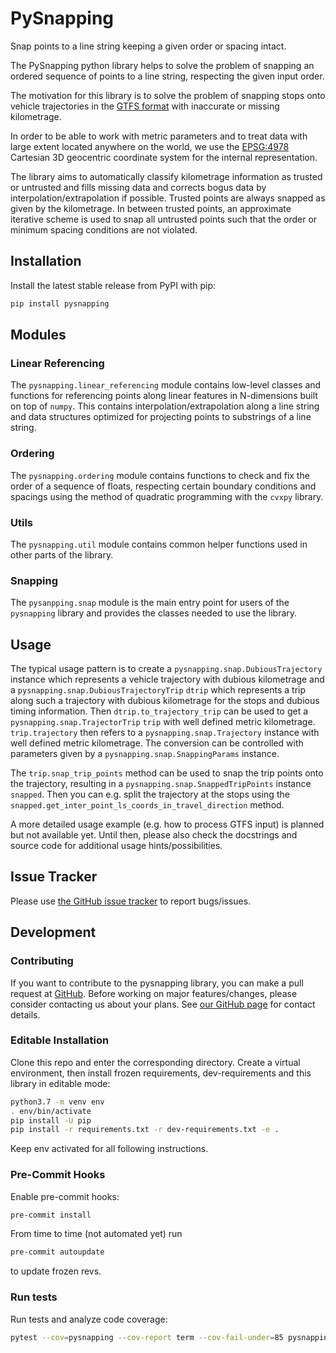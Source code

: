# PySnapping

Snap points to a line string keeping a given order or spacing intact.

The PySnapping python library helps to solve the problem of snapping an ordered sequence of points
to a line string, respecting the given input order.

The motivation for this library is to solve the problem of snapping stops onto vehicle trajectories
in the [GTFS format](https://gtfs.org/) with inaccurate or missing kilometrage.

In order to be able to work with metric parameters and to treat data with large extent located
anywhere on the world, we use the [EPSG:4978](https://epsg.io/4978) Cartesian 3D geocentric coordinate system
for the internal representation.

The library aims to automatically classify kilometrage information as trusted or untrusted and fills missing
data and corrects bogus data by interpolation/extrapolation if possible.
Trusted points are always snapped as given by the kilometrage.
In between trusted points, an approximate iterative scheme is used to snap all untrusted points such that
the order or minimum spacing conditions are not violated.

## Installation

Install the latest stable release from PyPI with pip:

```bash
pip install pysnapping
```

## Modules

### Linear Referencing

The `pysnapping.linear_referencing` module contains low-level classes and functions for referencing points along
linear features in N-dimensions built on top of `numpy`. This contains interpolation/extrapolation along a line string
and data structures optimized for projecting points to substrings of a line string.

### Ordering

The `pysnapping.ordering` module contains functions to check and fix the order of a sequence of floats,
respecting certain boundary conditions and spacings using the method of quadratic programming with the `cvxpy` library.

### Utils

The `pysnapping.util` module contains common helper functions used in other parts of the library.

### Snapping

The `pysanpping.snap` module is the main entry point for users of the `pysnapping` library and
provides the classes needed to use the library.

## Usage

The typical usage pattern is to create a `pysnapping.snap.DubiousTrajectory` instance which represents
a vehicle trajectory with dubious kilometrage and a `pysnapping.snap.DubiousTrajectoryTrip` `dtrip` which represents
a trip along such a trajectory with dubious kilometrage for the stops and dubious timing information.
Then `dtrip.to_trajectory_trip` can be used to get a `pysnapping.snap.TrajectorTrip` `trip` with well defined
metric kilometrage. `trip.trajectory` then refers to a `pysnapping.snap.Trajectory` instance with well defined metric
kilometrage. The conversion can be controlled with parameters given by a `pysnapping.snap.SnappingParams` instance.

The `trip.snap_trip_points` method can be used to snap the trip points onto the trajectory, resulting in
a `pysnapping.snap.SnappedTripPoints` instance `snapped`. Then you can e.g. split the trajectory at the stops
using the `snapped.get_inter_point_ls_coords_in_travel_direction` method.

A more detailed usage example (e.g. how to process GTFS input) is planned but not available yet.
Until then, please also check the docstrings and source code for additional usage hints/possibilities.

## Issue Tracker

Please use [the GitHub issue tracker](https://github.com/geops/pysnapping/issues) to report bugs/issues.

## Development

### Contributing

If you want to contribute to the pysnapping library, you can make a pull request at [GitHub](https://github.com/geops/pysnapping).
Before working on major features/changes, please consider contacting us about your plans.
See [our GitHub page](https://github.com/geops) for contact details.

### Editable Installation

Clone this repo and enter the corresponding directory.
Create a virtual environment, then install frozen requirements, dev-requirements
and this library in editable mode:

```bash
python3.7 -m venv env
. env/bin/activate
pip install -U pip
pip install -r requirements.txt -r dev-requirements.txt -e .
```

Keep env activated for all following instructions.

### Pre-Commit Hooks

Enable pre-commit hooks:

```bash
pre-commit install
```

From time to time (not automated yet) run

```bash
pre-commit autoupdate
```

to update frozen revs.

### Run tests

Run tests and analyze code coverage:

```bash
pytest --cov=pysnapping --cov-report term --cov-fail-under=85 pysnapping
```
